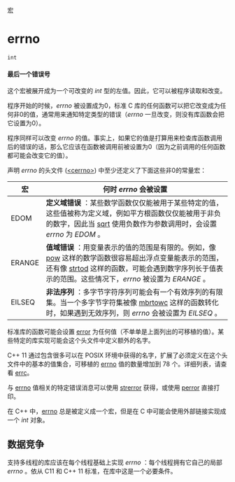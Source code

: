宏

# errno

`int`

#### 最后一个错误号

这个宏被展开成为一个可改变的 _int_ 型的左值。因此，它可以被程序读取和改变。

程序开始的时候，_errno_ 被设置成为0，标准 C 库的任何函数可以把它改变成为任何非0的值，通常用来通知特定类型的错误（_errno_ 一旦改变，则没有库函数会把它设置为0）。 

程序同样可以改变 _errno_ 的值。事实上，如果它的值是打算用来检查库函数调用后的错误的话，那么它应该在函数被调用前被设置为0（因为之前调用的任何函数都可能会改变它的值）。

声明 _errno_ 的头文件 ([\<cerrno\>](README.md)) 中至少还定义了下面这些非0的常量宏：

宏     | 何时 _errno_ 会被设置
------ | ---------------------
EDOM   | __定义域错误__ ：某些数学函数仅仅能被用于某些特定的值，这些值被称为定义域，例如平方根函数仅仅能被用于非负的数字，因此当 [sqrt](../cmath/sqrt.md) 使用负数作为参数调用时，会设置 _errno_ 为 _EDOM_ 。
ERANGE | __值域错误__ ：用变量表示的值的范围是有限的。例如，像 [pow](../cmath/pow.md) 这样的数学函数很容易超出浮点变量能表示的范围，还有像 [strtod](../cstdlib/strtod.md) 这样的函数，可能会遇到数字序列长于值表示的范围。这些情况下，_errno_ 被设置为 _ERANGE_ 。
EILSEQ | __非法序列__ ：多字节字符序列可能会有一个有效序列的有限集。当一个多字节字符集被像 [mbrtowc](mbrtowc.md) 这样的函数转化时，如果遇到无效序列，则 _errno_ 会被设置为 _EILSEQ_ 。

标准库的函数可能会设置 [error](errno.md) 为任何值（不单单是上面列出的可移植的值）。某些特定的库实现可能会这个头文件中定义额外的名字。

C++ 11 通过包含很多可以在 POSIX 环境中获得的名字，扩展了必须定义在这个头文件中的基本的值集合，可移植的 [errno](errno.md) 值的数量增加到 78 个。详细列表，请查看 [errc](../../Other/system_error/errc.md)。

与 [errno](errno.md) 值相关的特定错误消息可以使用 [strerror](../cstring/strerror.md) 获得，或使用 [perror](../cstdio/perror.md) 直接打印。

在 C++ 中，[errno](errno.md) 总是被定义成一个宏，但是在 C 中可能会使用外部链接实现成一个 _int_ 对象。


## 数据竞争

支持多线程的库应该在每个线程基础上实现 _errno_ ：每个线程拥有它自己的局部 _errno_ 。依从 C11 和 C++ 11 标准，在库中这是一个必要条件。

